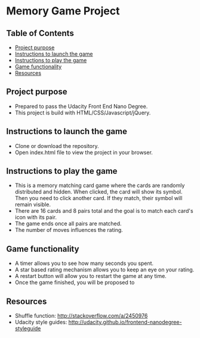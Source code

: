 # Memory Game Project

## Table of Contents

* [Project purpose](#purpose)
* [Instructions to launch the game](#launch)
* [Instructions to play the game](#play)
* [Game functionality](#game)
* [Resources](#resources)

## Project purpose

* Prepared to pass the Udacity Front End Nano Degree.
* This project is build with HTML/CSS/Javascript/jQuery.

## Instructions to launch the game

* Clone or download the repository.
* Open index.html file to view the project in your browser.

## Instructions to play the game

* This is a memory matching card game where the cards are randomly distributed and hidden. When clicked, the card will show its symbol. Then you need to click another card. If they match, their symbol will remain visible.
* There are 16 cards and 8 pairs total and the goal is to match each card's icon with its pair.
* The game ends once all pairs are matched.
* The number of moves influences the rating.

## Game functionality

* A timer allows you to see how many seconds you spent.
* A star based rating mechanism allows you to keep an eye on your rating.
* A restart button will allow you to restart the game at any time.
* Once the game finished, you will be proposed to 

## Resources

* Shuffle function: http://stackoverflow.com/a/2450976
* Udacity style guides: http://udacity.github.io/frontend-nanodegree-styleguide


